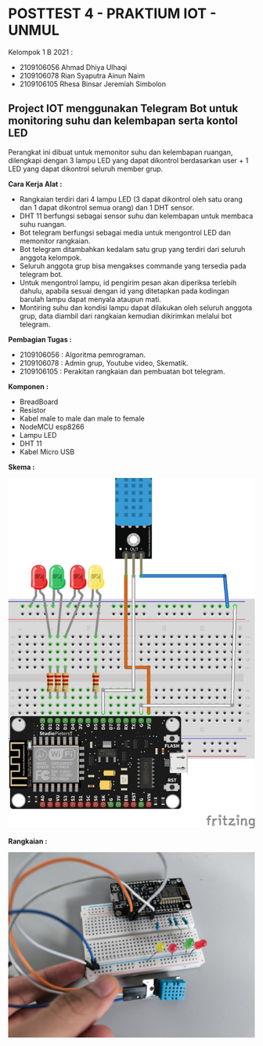 
# POSTTEST 4 - PRAKTIUM IOT - UNMUL

Kelompok 1 B 2021 :
- 2109106056 Ahmad Dhiya Ulhaqi
- 2109106078 Rian Syaputra Ainun Naim
- 2109106105 Rhesa Binsar Jeremiah Simbolon


## Project IOT menggunakan Telegram Bot untuk monitoring suhu dan kelembapan serta kontol LED

Perangkat ini dibuat untuk memonitor suhu dan kelembapan ruangan, dilengkapi dengan 3 lampu LED yang dapat dikontrol berdasarkan user + 1 LED yang dapat dikontrol seluruh member grup.

**Cara Kerja Alat :**
- Rangkaian terdiri dari 4 lampu LED (3 dapat dikontrol oleh satu orang dan 1 dapat dikontrol semua orang) dan 1 DHT sensor.
- DHT 11 berfungsi sebagai sensor suhu dan kelembapan untuk membaca suhu ruangan.
- Bot telegram berfungsi sebagai media untuk mengontrol LED dan memonitor rangkaian.
- Bot telegram ditambahkan kedalam satu grup yang terdiri dari seluruh anggota kelompok.
- Seluruh anggota grup bisa mengakses commande yang tersedia pada telegram bot.
- Untuk mengontrol lampu, id pengirim pesan akan diperiksa terlebih dahulu, apabila sesuai dengan id yang ditetapkan pada kodingan barulah lampu dapat menyala ataupun mati.
- Montiring suhu dan kondisi lampu dapat dilakukan oleh seluruh anggota grup, data diambil dari rangkaian kemudian dikirimkan melalui bot telegram.


**Pembagian Tugas :**
- 2109106056 : Algoritma pemrograman.
- 2109106078 : Admin grup, Youtube video, Skematik.
- 2109106105 : Perakitan rangkaian dan pembuatan bot telegram.

**Komponen :**
- BreadBoard
- Resistor
- Kabel male to male dan male to female
- NodeMCU esp8266
- Lampu LED
- DHT 11
- Kabel Micro USB


**Skema :**

![alt text](Skema.jpg)


**Rangkaian :**

![alt text](https://github.com/DH1YA/POSTTEST-4---PRAKTIUM-IOT---UNMUL/blob/main/Rangkaian%20Posttest4.jpg)
